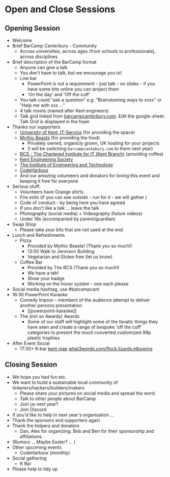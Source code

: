 # Open and Close Sessions

## Opening Session

* Welcome
* Brief BarCamp Canterbury - Community
    * Across universities, across ages (from schools to professionals), across disciplines
* Brief description of the BarCamp format
    * Anyone can give a talk
    * You don't have to talk, but we encourage you to!
    * Low bar
        * PowerPoint is not a requirement - just talk - no slides - if you have some bits online you can project them
        * 'On the day' and 'Off the cuff'
    * You talk could "ask a question" e.g. "Brainstoming ways to xxxx" or "Help me with xxx ..."
    * 4 talk rooms (named after Kent engineers)
    * Talk grid linked from [barcampcanterbury.com](https://barcampcanterbury.com). Edit the google-sheet. Talk Grid is displayed in the foyer
* Thanks our supporters
    * [University of Kent: IT-Service](https://www.cs.kent.ac.uk/) (for providing the space)
    * [Mythic Beasts](https://www.mythic-beasts.com/) (for providing the food)
        * Privately owned, organicly grown, UK hosting for your projects
        * (I will be switching `barcampcantebury.com` to them next year)
    * [BCS - The Chartered Institute for IT (Kent Branch)](https://www.bcs.org/membership-and-registrations/member-communities/kent-branch/) (providing coffee)
    * [Kent Engineering Society](https://ksu.co.uk/activities/kent-engineering-soc)
    * [The Institute of Engineering and Technology](https://www.theiet.org/)
    * [CodeHarbour](https://codeharbour.co.uk/)
    * And our amazing volunteers and donators for loving this event and keeping it free for everyone
* Serious stuff:
    * Volunteers have Orange shirts
    * Fire exits (if you can see outside - run for it - we will gather )
    * Code of conduct - by being here you have agreed
    * If you don't like a talk ... leave the talk
    * Photography (social media) + Videography (future videos)
    * Under 18s (accompanied by parent/guardian)
* Swap Shop
    * Please take your bits that are not used at the end
* Lunch and Refreshments
    * Pizza
      * Provided by Mythic Beasts! (Thank you so much!)
      * 13:00 Walk to Jennison Building
      * Vegetarian and Gluten free (let us know)
    * Coffee Bar
      * Provided by The BCS (Thank you so much!)
      * We have a tab!
      * Show your badge
      * Working on the honor system - one each please
* Social media hashtag, use #barcampcant
* 16:30 PowerPoint Karaoke
    * Comedy Improv - members of the audience attempt to deliver another persons presentation
        * [[powerpoint-karaoke]]
    * The (not so Awardy) Awards
        * Some of our staff will highlight some of the fanatic things they have seen and create a range of bespoke 'off the cuff' categories to present the much converted customized 99p plastic trophies
* After Event Social
    * 17:30+ K-bar [kent map](https://www.kent.ac.uk/maps/canterbury/canterbury-campus/building/keynes-college/k-bar) [what3words.com/flock.lizards.elbowing](https://what3words.com/flock.lizards.elbowing)



## Closing Session

* We hope you had fun etc.
* We want to build a sustainable local community of tinkerers/hackers/builders/makers
    * Please share your pictures on social media and spread the word.
    * Talk to other people about BarCamp
    * Join us next year?
    * Join Discord
* If you'd like to help in next year's organisation ...
* Thank the sponsors and supporters again
* Thank the helpers and donators
    * Dan, Alex for organizing. Bob and Ben for their sponsorship and affiliations.
* (Rumors ... Maybe Easter? ... )
* Other upcoming events
    * CodeHarbour (monthly)
* Social gathering
    * K Bar
* Please help to tidy up
